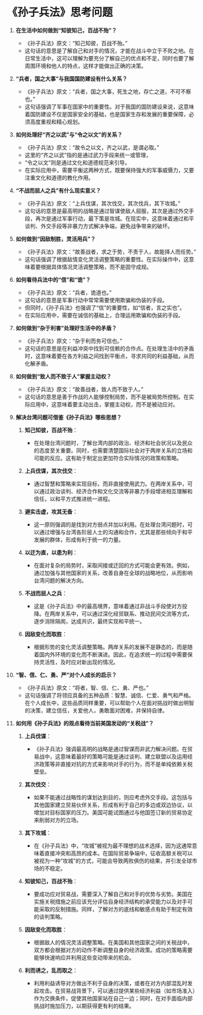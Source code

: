 # 《孙子兵法》思考问题

1. **在生活中如何做到“知彼知己，百战不殆”？**
   - 《孙子兵法》原文：“知己知彼，百战不殆。”
   - 这句话的意思是了解自己和对手的情况，才能在战斗中立于不败之地。在日常生活中，这可以理解为要充分了解自己的优点和不足，同时也要了解周围环境和他人的特点，这样才能做出正确的决策。

2. **“兵者，国之大事”与我国国防建设有什么关系？**
   - 《孙子兵法》原文：“兵者，国之大事，死生之地，存亡之道，不可不察也。”
   - 这句话强调了军事在国家中的重要性。对于我国的国防建设来说，这意味着国防建设不仅是国家安全的基础，也是国家生存和发展的重要保障，必须高度重视和精心规划。

3. **如何处理好“齐之以武”与“令之以文”的关系？**
   - 《孙子兵法》原文：“故令之以文，齐之以武，是谓必取。”
   - 这里的“齐之以武”指的是通过武力手段来统一或管理，
   - “令之以文”则是通过文化和道德规范来引导。
   - 在实际应用中，需要平衡这两种方式，既要保持强大的军事威慑力，又要注重文化和道德的教化作用。

4. **“不战而屈人之兵”有什么现实意义？**
   - 《孙子兵法》原文：“上兵伐谋，其次伐交，其次伐兵，其下攻城。”
   - 这句话的意思是最高明的战略是通过智谋使敌人屈服，其次是通过外交手段，再次是通过军事行动，最下策是攻城。在现实中，这意味着通过和平谈判、外交手段等非暴力方式解决争端，避免战争带来的破坏。

5. **如何做到“因敌制胜，灵活用兵”？**
   - 《孙子兵法》原文：“故善战者，求之于势，不责于人，故能择人而任势。”
   - 这句话强调了根据敌情变化灵活调整策略的重要性。在实际操作中，这意味着要根据具体情况灵活调整策略，而不是固守成规。

6. **如何看待兵法中的“信”和“诡”？**
   - 《孙子兵法》原文：“兵者，诡道也。”
   - 这句话的意思是军事行动中常常需要使用欺骗和伪装的手段。
   - 但同时，《孙子兵法》也强调了“信”的重要性，如“信者，言之实也”。
   - 在实际应用中，需要在诚信的基础上，合理运用欺骗和伪装的手段。

7. **如何做到“杂于利害”处理好生活中的矛盾？**
   - 《孙子兵法》原文：“杂于利而务可信也。”
   - 这句话的意思是在利益冲突中找到可信赖的合作点。在处理生活中的矛盾时，这意味着要在各方利益之间找到平衡点，寻求共同的利益基础，从而化解矛盾。

8. **如何做到“致人而不致于人”掌握主动权？**
   - 《孙子兵法》原文：“故善战者，致人而不致于人。”
   - 这句话的意思是善于作战的人能够控制局势，而不是被局势所控制。在实际应用中，这意味着要主动出击，掌握主动权，而不是被动应对。

9. **解决台湾问题可借鉴《孙子兵法》哪些思想？**
   1. **知己知彼，百战不殆**：
      - 在处理台湾问题时，了解台湾内部的政治、经济和社会状况以及民众的态度至关重要。同时，也需要清楚国际社会对于两岸关系的立场和可能的反应。这有助于制定出更加符合实际情况的政策和策略。

   2. **上兵伐谋，其次伐交**：
      - 通过智慧和策略来实现目标，而非直接使用武力。在两岸关系中，可以通过政治谈判、经济合作和文化交流等非暴力手段增进相互理解和信任，以和平方式推进统一进程。

   3. **避实击虚，攻其无备**：
      - 这一原则强调的是找到对方弱点并加以利用。在处理台湾问题时，可以通过增强与台湾各阶层人士的沟通和合作，尤其是那些倾向于和平发展的群体，形成有利于统一的力量。

   4. **以迂为直，以患为利**：
      - 在面对复杂的局势时，采取间接或迂回的方式可能会更有效。例如，通过加强与其他国家的关系，改善自身在全球的战略地位，从而影响台湾问题的解决方向。

   5. **不战而屈人之兵**：
      - 这是《孙子兵法》中的最高境界，意味着通过非战斗手段使对方投降。在两岸关系中，可以通过深化经贸联系、推动民间交流等方式，逐步消除隔阂，达成共识，最终实现和平统一。

   6. **因敌变化而取胜**：
      - 根据形势的变化灵活调整策略。两岸关系的发展不是静态的，而是随着国内外环境的变化而不断演进。因此，在追求统一的过程中需要保持灵活性，及时应对新出现的情况。

10. **“智、信、仁、勇、严”对个人成长的启示？**
    - 《孙子兵法》原文：“将者，智、信、仁、勇、严也。”
    - 这句话强调了将领应具备的五种品质：智慧、诚信、仁爱、勇气和严格。在个人成长中，这些品质同样重要，可以帮助个人在面对挑战时做出明智的决策，建立信任，关爱他人，勇敢面对困难，并保持自律。

11. **如何用《孙子兵法》的观点看待当前美国发动的“关税战”？**
    1. **上兵伐谋**：
       - 《孙子兵法》强调最高明的战略是通过智谋而非武力解决问题。在贸易战中，这意味着最好的策略可能是通过谈判、建立联盟以及运用经济政策等非直接对抗的方式来影响对手的行为，而不是单纯依赖关税壁垒。

    2. **其次伐交**：
       - 如果不能通过战略性的谋划达到目的，则应考虑外交手段。这包括与其他国家建立贸易伙伴关系，形成有利于自己的多边或双边协议，以增加对目标国家的压力。美国可能试图通过与他国签订新的贸易协定来削弱对方的立场。

    3. **其下攻城**：
       - 在《孙子兵法》中，“攻城”被视为最不理想的战术选择，因为这通常意味着直接冲突和高昂的成本。在国际贸易争端中，征收高额关税可以被视为一种“攻城”的方式，可能会导致两败俱伤的结果，并引发全球市场的不稳定。

    4. **知彼知己，百战不殆**：
       - 要成功应对贸易战，需要深入了解自己和对手的优势与劣势。美国在实施关税措施之前应该充分评估自身经济结构的承受能力以及对手可能采取的反制措施。同样，了解对方的底线和敏感点有助于制定有效的谈判策略。

    5. **因敌变化而取胜**：
       - 根据敌人的情况灵活调整策略。在美国和其他国家之间的关税战中，双方都会根据对方的动作不断调整自身的经济政策。成功的策略需要能够快速响应并利用这些变动带来的机会。

    6. **利而诱之，乱而取之**：
       - 利用利益诱导对方做出不利于自身的决策，或者在对方内部混乱时发起攻击。在贸易战背景下，可以通过提供某些经济利益（如市场准入）作为交换条件，促使其他国家站在自己一边；同时，在对手面临内部挑战时施加压力，以期获得更有利的结果。
